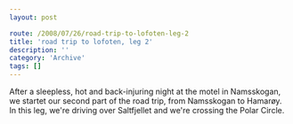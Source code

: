 ```yaml
---
layout: post

route: /2008/07/26/road-trip-to-lofoten-leg-2
title: 'road trip to lofoten, leg 2'
description: ''
category: 'Archive'
tags: []
---
```


After a sleepless, hot and back-injuring night at the motel in Namsskogan, we
startet our second part of the road trip, from Namsskogan to Hamarøy. In this
leg, we're driving over Saltfjellet and we're crossing the Polar Circle.
